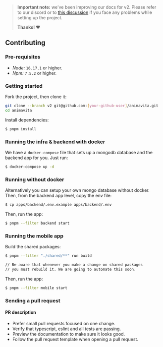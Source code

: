 > **Important note:** we've been improving our docs for v2. Please refer to our discord or to [this discussion](https://github.com/animavita/animavita/discussions/120) if you face any problems while setting up the project.
>
> **Thanks! :heart:**

## Contributing

### Pre-requisites

- _Node:_ `16.17.1` or higher.
- _Npm:_ `7.5.2` or higher.

### Getting started

Fork the project, then clone it:

```sh
git clone --branch v2 git@github.com:[your-github-user]/animavita.git
cd animavita
```

Install dependencies:

```sh
$ pnpm install
```

### Running the infra & backend with docker

We have a `docker-compose` file that sets up a mongodb database and the backend app for you. Just run:

```sh
$ docker-compose up -d
```

### Running without docker

Alternatively you can setup your own mongo database without docker. Then, from the backend app level, copy the env file:

```sh
$ cp apps/backend/.env.example apps/backend/.env
```

Then, run the app:

```sh
$ pnpm --filter backend start
```

### Running the mobile app

Build the shared packages:

```sh
$ pnpm --filter "./shared/**" run build

// Be aware that whenever you make a change on shared packages
// you must rebuild it. We are going to automate this soon.
```

Then, run the app:

```sh
$ pnpm --filter mobile start
```

### Sending a pull request

#### **PR description**

- Prefer small pull requests focused on one change.
- Verify that typescript, eslint and all tests are passing.
- Preview the documentation to make sure it looks good.
- Follow the pull request template when opening a pull request.
